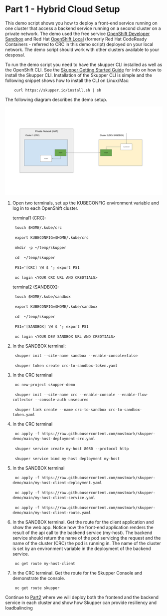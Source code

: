 # Part 1 - Hybrid Cloud Setup

This demo script shows you how to deploy a front-end service running on one cluster that access a backend service running on a second cluster on a private network. The demo used the free service [OpenShift Developer Sandbox](https://developers.redhat.com/developer-sandbox) and Red Hat [OpenShift Local](https://developers.redhat.com/products/openshift-local/overview) (formerly Red Hat CodeReady Containers - referred to CRC in this demo script) deployed on your local network. The demo script should work with other clusters available to your desposal.

To run the demo script you need to have the skupper CLI installed as well as the OpenShift CLI. See the [Skupper Getting Started Guide](https://skupper.io/start/index.html) for info on how to install the Skupper CLI. Installation of the Skupper CLI is simple and the following snippet shows how to install the CLI on Linux/Mac:

        curl https://skupper.io/install.sh | sh

The following diagram describes the demo setup.

![Part1 Demo Setup](./images/part1-demo-setup.png)


1. Open two terminals, set up the KUBECONFIG environment variable and log in to each OpenShift cluster.

    terminal1 (CRC):

        touch $HOME/.kube/crc

        export KUBECONFIG=$HOME/.kube/crc

        mkdir -p ~/temp/skupper

        cd  ~/temp/skupper

        PS1='[CRC] \W $ '; export PS1

        oc login <YOUR CRC URL AND CREDTIALS>

    terminal2 (SANDBOX):

        touch $HOME/.kube/sandbox

        export KUBECONFIG=$HOME/.kube/sandbox

        cd  ~/temp/skupper

        PS1='[SANDBOX] \W $ '; export PS1

        oc login <YOUR DEV SANDBOX URL AND CREDTIALS>


2. In the SANDBOX terminal:

        skupper init --site-name sandbox --enable-console=false

        skupper token create crc-to-sandbox-token.yaml

3. In the CRC terminal

        oc new-project skupper-demo

        skupper init --site-name crc --enable-console --enable-flow-collector --console-auth unsecured
        
        skupper link create --name crc-to-sandbox crc-to-sandbox-token.yaml

4. In the CRC terminal

        oc apply -f https://raw.githubusercontent.com/mostmark/skupper-demo/main/my-host-deployment-crc.yaml

        skupper service create my-host 8080 --protocol http

        skupper service bind my-host deployment my-host

5. In the SANDBOX terminal

        oc apply -f https://raw.githubusercontent.com/mostmark/skupper-demo/main/my-host-client-deployment.yaml

        oc apply -f https://raw.githubusercontent.com/mostmark/skupper-demo/main/my-host-client-service.yaml

        oc apply -f https://raw.githubusercontent.com/mostmark/skupper-demo/main/my-host-client-route.yaml

6. In the SANDBOX terminal. Get the route for the client application and show the web app. Notice how the front-end application renders the result of the api call to the backend service (my-host). The backend service should return the name of the pod servicing the request and the name of the cluster (CRC) the pod is running in. The name of the cluster is set by an environment variable in the deployment of the backend service.

        oc get route my-host-client

7. In the CRC terminal. Get the route for the Skupper Console and demonstrate the console.

        oc get route skupper


Continue to [Part2](./part2-resilience.md) where we will deploy both the frontend and the backend service in each cluster and show how Skupper can provide resiliency and loadbalincing
